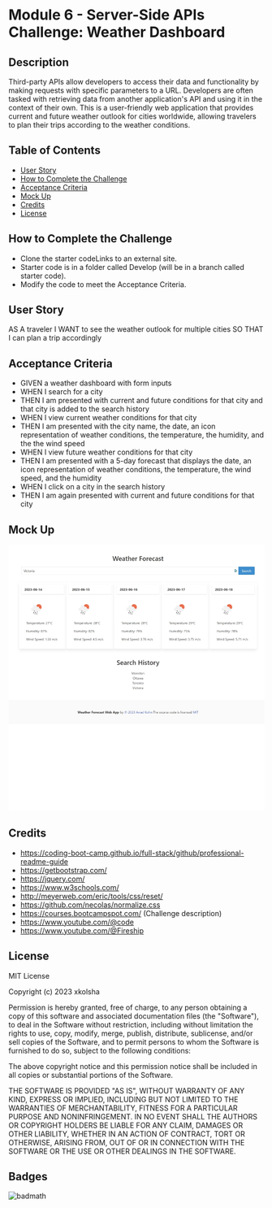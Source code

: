 # Module 6 - Server-Side APIs Challenge: Weather Dashboard

## Description

Third-party APIs allow developers to access their data and functionality by making requests with specific parameters to a URL. Developers are often tasked with retrieving data from another application's API and using it in the context of their own. This is a user-friendly web application that provides current and future weather outlook for cities worldwide, allowing travelers to plan their trips according to the weather conditions.

## Table of Contents

- [User Story](#User-story)
- [How to Complete the Challenge](#how-to-complete-the-challenge)
- [Acceptance Criteria](#acceptance-criteria)
- [Mock Up](#mock-up)
- [Credits](#credits)
- [License](#license)

## How to Complete the Challenge

- Clone the starter codeLinks to an external site.
- Starter code is in a folder called Develop (will be in a branch called starter code).
- Modify the code to meet the Acceptance Criteria.

## User Story

AS A traveler
I WANT to see the weather outlook for multiple cities
SO THAT I can plan a trip accordingly

## Acceptance Criteria

- GIVEN a weather dashboard with form inputs
- WHEN I search for a city
- THEN I am presented with current and future conditions for that city and that city is added to the search history
- WHEN I view current weather conditions for that city
- THEN I am presented with the city name, the date, an icon representation of weather conditions, the temperature, the humidity, and the the wind speed
- WHEN I view future weather conditions for that city
- THEN I am presented with a 5-day forecast that displays the date, an icon representation of weather conditions, the temperature, the wind speed, and the humidity
- WHEN I click on a city in the search history
- THEN I am again presented with current and future conditions for that city

## Mock Up

![Mock up of the website](./assets/images/Web%20capture_13-6-2023_211247_127.0.0.1.jpeg)

## Credits

- https://coding-boot-camp.github.io/full-stack/github/professional-readme-guide
- https://getbootstrap.com/
- https://jquery.com/
- https://www.w3schools.com/
- http://meyerweb.com/eric/tools/css/reset/
- https://github.com/necolas/normalize.css
- https://courses.bootcampspot.com/ (Challenge description)
- https://www.youtube.com/@code
- https://www.youtube.com/@Fireship

## License

MIT License

Copyright (c) 2023 xkolsha

Permission is hereby granted, free of charge, to any person obtaining a copy
of this software and associated documentation files (the "Software"), to deal
in the Software without restriction, including without limitation the rights
to use, copy, modify, merge, publish, distribute, sublicense, and/or sell
copies of the Software, and to permit persons to whom the Software is
furnished to do so, subject to the following conditions:

The above copyright notice and this permission notice shall be included in all
copies or substantial portions of the Software.

THE SOFTWARE IS PROVIDED "AS IS", WITHOUT WARRANTY OF ANY KIND, EXPRESS OR
IMPLIED, INCLUDING BUT NOT LIMITED TO THE WARRANTIES OF MERCHANTABILITY,
FITNESS FOR A PARTICULAR PURPOSE AND NONINFRINGEMENT. IN NO EVENT SHALL THE
AUTHORS OR COPYRIGHT HOLDERS BE LIABLE FOR ANY CLAIM, DAMAGES OR OTHER
LIABILITY, WHETHER IN AN ACTION OF CONTRACT, TORT OR OTHERWISE, ARISING FROM,
OUT OF OR IN CONNECTION WITH THE SOFTWARE OR THE USE OR OTHER DEALINGS IN THE
SOFTWARE.

## Badges

![badmath](https://img.shields.io/github/license/xkolsha/unbModule1Challenge?color=%238F83ED)
